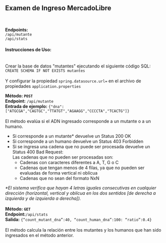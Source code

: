 <h2>Examen de Ingreso MercadoLibre</h2>
<br />

<p><strong>Endpoints:</strong>
<br>
<code>/api/mutante</code>
<br />
<code>/api/stats</code>
</p>
<p>
<h4>Instrucciones de Uso:</h4>
<br />
Crear la base de datos "mutantes" ejecutando el siguiente código SQL:
<br />
<code>CREATE SCHEMA IF NOT EXISTS mutantes</code>
<br />
<br />
Y configurar la propiedad <code>spring.datasource.url=</code> en el archivo de propiedades <code>application.properties</code>
<br />

<strong>Método: <code>POST</code></strong> <br />
<strong>Endpoint:</strong> <code>/api/mutante</code> <br />
<strong>Entrada de ejemplo:</strong> <code>{"dna":["ATGCGA","CAGTGC","TTATGT","AGAAGG","CCCCTA","TCACTG"]}</code> <br />
<br>
El método evalúa si el ADN ingresado corresponde a un mutante o a un humano. <br />
<ul>
<li>Si corresponde a un mutante* devuelve un Status 200 OK</li>
<li>Si corresponde a un humano devuelve un Status 403 Forbidden </li>
<li>Si se ingresa una cadena que no puede ser procesada devuelve un Status 400 Bad Request:<br />
  Las cadenas que no pueden ser procesadas son:
  <ul>
    <li>Cadenas con caracteres diferentes a A, T, G o C</li>
    <li>Cadenas que tengan menos de 4 filas, ya que no pueden ser evaluadas de forma vertical ni oblícua</li>
    <li>Cadenas que no sean del formato NxN</li>
  </ul>
  </li>
</ul>
<em>*El sistema verifica que hayan 4 letras iguales consecutivas en cualquier dirección (horizontal, vertical y oblícua en los dos sentidos [de derecha a izquierda y de izquierda a derecha]).</em>
<br />
<br>
<strong>Método: <code>GET</code></strong><br />
<strong>Endpoint:</strong><code>/api/stats</code><br />
<strong>Salida:</strong> <code>{“count_mutant_dna”:40, “count_human_dna”:100: “ratio”:0.4}</code><br />
<br>
El método calcula la relación entre los mutantes y los humanos que han sido ingresados en el método anterior.
</p>
